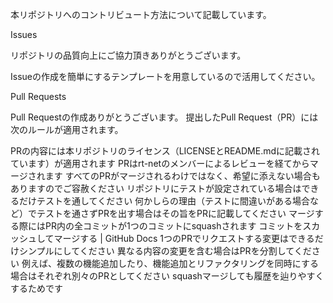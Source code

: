 本リポジトリへのコントリビュート方法について記載しています。

Issues

リポジトリの品質向上にご協力頂きありがとうございます。

Issueの作成を簡単にするテンプレートを用意しているので活用してください。

Pull Requests

Pull Requestの作成ありがとうございます。 提出したPull Request（PR）には次のルールが適用されます。

PRの内容には本リポジトリのライセンス（LICENSEとREADME.mdに記載されています）が適用されます
PRはrt-netのメンバーによるレビューを経てからマージされます
すべてのPRがマージされるわけではなく、希望に添えない場合もありますのでご容赦ください
リポジトリにテストが設定されている場合はできるだけテストを通してください
何かしらの理由（テストに間違いがある場合など）でテストを通さずPRを出す場合はその旨をPRに記載してください
マージする際にはPR内の全コミットが1つのコミットにsquashされます
コミットをスカッシュしてマージする | GitHub Docs
1つのPRでリクエストする変更はできるだけシンプルにしてください
異なる内容の変更を含む場合はPRを分割してください
例えば、複数の機能追加したり、機能追加とリファクタリングを同時にする場合はそれぞれ別々のPRとしてください
squashマージしても履歴を辿りやすくするためです